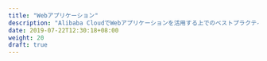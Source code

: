 ```yaml
---
title: "Webアプリケーション"
description: "Alibaba CloudでWebアプリケーションを活用する上でのベストプラクティスを記載します。"
date: 2019-07-22T12:30:18+08:00
weight: 20
draft: true
---
```

<!-- descriptionがコンテンツの前に表示されます -->

<!-- コンテンツを書くときはこの下に記載ください -->



<!-- 配下タイトル一覧がコンテンツの後に表示されます -->
